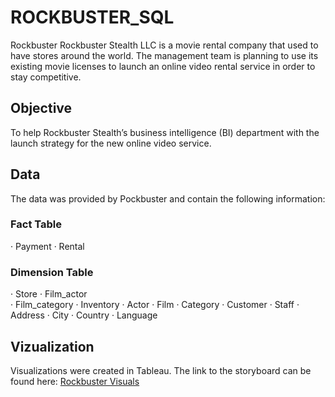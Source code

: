 # ROCKBUSTER_SQL
Rockbuster Rockbuster Stealth LLC is a movie rental company that used to have stores around the world. The management team is planning to use its existing movie licenses to launch an online video rental service in order to stay competitive.
## Objective
To help Rockbuster Stealth’s business intelligence (BI) department with the launch strategy for the new online video service. 
## Data 
The data was provided by Pockbuster and contain the following information:
### Fact Table
· Payment
· Rental	
### Dimension Table	
· Store
· Film_actor	
· Film_category	
· Inventory
· Actor
· Film
· Category
· Customer
· Staff
· Address
· City
· Country
· Language
## Vizualization 
Visualizations were created in Tableau. The link to the storyboard can be found here: [Rockbuster Visuals](https://public.tableau.com/app/profile/iryna.khylyuk/viz/RockbusterStealth_16914214366200/Story)

